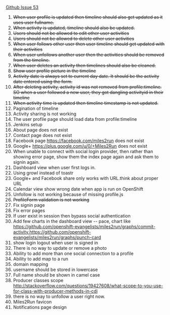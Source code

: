 [Github Issue 53](https://github.com/shekhargulati/miles2run/issues/53)

1. <s>When user profile is updated then timeline should also get updated as it uses user fullname.</s>
2. <s>When activity is updated, timeline should also be updated.</s>
3. <s>Users should not be allowed to edit other user activities</s>
4. <s>Users should not be allowed to delete other user activities</s>
5. <s>When user follows other user then user timeline should get updated with their activities</s>
6. <s>When user unfollows another user then the activities should be removed from the timeline.</s>
7. <s>When user deletes an activity then timelines should also be cleaned.</s>
8. <s>Show user profile picture in the timeline</s>
9. <s>Activity date is always set to current day date. It should be the activity date entered using the form.</s>
10. <s>After deleting activity, activity id was not removed from profile:timeline. SO when a user followed a new user, they got dangling activityid in their timeline</s>
11. <s>When activity time is updated then timeline timestamp is not updated.</s>
12. Pagination of timeline
13. Activity sharing is not working
14. The user profile page should load data from profile:timeline
15. Jenkins setup
16. About page does not exist
17. Contact page does not exist
18. Facebook page https://facebook.com/miles2run does not exist
19. Google+ https://plus.google.com/u/0/+Miles2Run does not exist
20. When unable to connect with social login provider, then rather than showing error page, show them the index page again and ask them to signin again.
21. Dashboard view when user first logs in.
22. Using growl instead of toastr
23. Google+ and Facebook share only works with URL.think about proper URL
24. Calendar view show wrong date when app is run on OpenShift
25. Unfollow is not working because of missing profile.js
26. <s>ProfileForm validation is not working</s>
27. Fix signin page
28. Fix error pages
29. If user exist in session then bypass social authentication
30. Add few charts in the dashboard view -- pace, chart like https://github.com/openshift-evangelists/miles2run/graphs/commit-activity,https://github.com/openshift-evangelists/miles2run/graphs/punch-card
31. show login logout when user is signed in
32. There is no way to update or remove a photo
33. Ability to add more than one social connection to a profile
34. Ability to add map to a run
35. domain mapping
36. username should be stored in lowercase
37. Full name should be shown in camel case
38. Producer classes scope http://stackoverflow.com/questions/19427608/what-scope-to-you-use-for-class-with-producer-methods-in-cdi
39. there is no way to unfollow a user right now.
40. Miles2Run favicon
41. Notifications page design